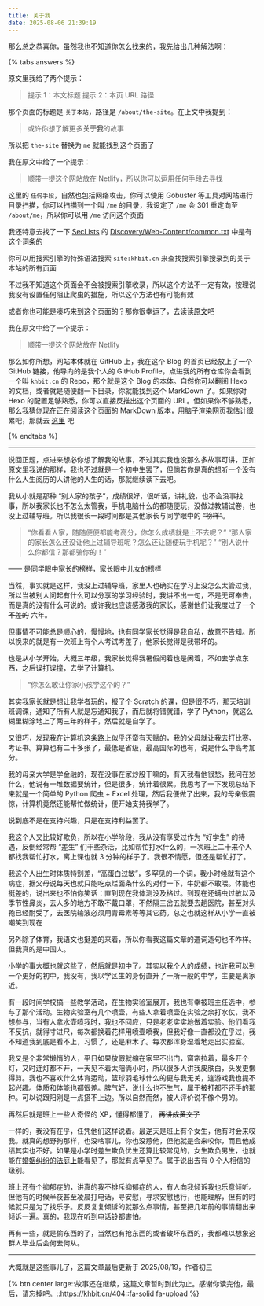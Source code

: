 ```yaml
---
title: 关于我
date: 2025-08-06 21:39:19
---
```


那么总之恭喜你，虽然我也不知道你怎么找来的，我先给出几种解法啊：

{% tabs answers %}

<!-- tab 标准解法 -->

原文里我给了两个提示：

> 提示 1：本文标题
> 提示 2：本页 URL 路径

那个页面的标题是 `关于本站`，路径是 `/about/the-site`。在上文中我提到：

> 或许你想了解更多**关于我**的故事

所以把 `the-site` 替换为 `me` 就能找到这个页面了
<!-- endtab -->

<!-- tab 目录扫描 -->

我在原文中给了一个提示：

> 顺带一提这个网站放在 Netlify，所以你可以运用任何手段去寻找

这里的 `任何手段`，自然也包括网络攻击，你可以使用 Gobuster 等工具对网站进行目录扫描，你可以扫描到一个叫 `/me` 的目录，我设定了 `/me` 会 301 重定向至 `/about/me`，所以你可以用 `/me` 访问这个页面

我还特意去找了一下 [SecLists](https://github.com/danielmiessler/SecLists) 的 [Discovery/Web-Content/common.txt](https://github.com/danielmiessler/SecLists/blob/5b366b7580b1de466c26a226c01af0349e54c9f6/Discovery/Web-Content/common.txt#L2647) 中是有这个词条的

<!-- endtab -->

<!-- tab 搜索引擎 -->

你可以用搜索引擎的特殊语法搜索 `site:khbit.cn` 来查找搜索引擎搜录到的关于本站的所有页面

不过我不知道这个页面会不会被搜索引擎收录，所以这个方法不一定有效，按理说我没有设置任何阻止爬虫的措施，所以这个方法也有可能有效

或者你也可能是凑巧来到这个页面的？那你很幸运了，去读读[原文](https://khbit.cn/about/the-site)吧

<!-- endtab -->

<!-- tab GitHub -->

我在原文中给了一个提示：

> 顺带一提这个网站放在 Netlify

那么如你所想，网站本体就在 GitHub 上，我在这个 Blog 的首页已经放上了一个 GitHub 链接，他导向的是我个人的 GitHub Profile，点进我的所有仓库你会看到一个叫 `khbit.cn` 的 Repo，那个就是这个 Blog 的本体。自然你可以翻阅 Hexo 的文档，或者就是随便翻一下目录，你就能找到这个 MarkDown 了。如果你对 Hexo 的配置足够熟悉，你可以直接反推出这个页面的 URL。但如果你不够熟悉，那么我猜你现在正在阅读这个页面的 MarkDown 版本，用脑子渲染网页我估计很累吧，那就去 [这里](https://khbit.cn/about/me) 吧

<!-- endtab -->

{% endtabs %}

---

说回正题，点进来想必你想了解我的故事，不过其实我也没那么多故事可讲，正如原文里我说的那样，我也不过就是一个初中生罢了，但倘若你是真的想听一个没有什么人生阅历的人讲他的人生的话，那就继续读下去吧。

我从小就是那种 “别人家的孩子”，成绩很好，很听话，讲礼貌，也不会没事找事，所以我家长也不怎么太管我，手机电脑什么的都随便玩，没做过教辅试卷，也没上过辅导班。所以我很长一段时间都是其他家长与同学眼中的 ~~“榜样”~~。

> “你看看人家，随随便便都能考高分，你怎么成绩就是上不去呢？”
> “那人家的家长怎么还没让他上过辅导班呢？怎么还让随便玩手机呢？”
> “别人说什么你都信？那都骗你的！”

—— 是同学眼中家长的榜样，家长眼中儿女的榜样

当然，事实就是这样，我没上过辅导班，家里人也确实在学习上没怎么太管过我，所以当被别人问起有什么可以分享的学习经验时，我讲不出一句，不是无可奉告，而是真的没有什么可说的。或许我也应该感激我的家长，感谢他们让我度过了一个 ~~不差的~~ 六年。

但事情不可能总是顺心的，慢慢地，也有同学家长觉得是我自私，故意不告知。所以换来的就是有一次班上有个人考试考差了，他家长觉得是我带坏的。

也是从小学开始，大概三年级，我家长觉得我暑假闲着也是闲着，不如去学点东西，之后误打误撞，去学了计算机。

> “你怎么敢让你家小孩学这个的？”

其实我家长就是想让我学者玩的，报了个 Scratch 的课，但是很不巧，那天培训班调课，通知了所有人就是忘通知我了，而后就将错就错，学了 Python，就这么糊里糊涂地上了两三年的样子，然后就是自学了。

又很巧，发现我在计算机这条路上似乎还蛮有天赋的，我的父母就让我去打比赛、考证书。算算也有二十多张了，最低是省级，最高国际的也有，说是什么中高考加分。

我的母亲大学是学金融的，现在没事在家炒股干嘛的，有天我看他很愁，我问在愁什么，他说有一堆数据要统计，但是很多，统计着很累。我思考了一下发现总结下来就是一个简单的 Python 爬虫 + Excel 处理，然后我便做了出来，我的母亲很震惊，计算机竟然还能帮忙做统计，便开始支持我学了。

说到底不是在支持兴趣，只是在支持利益罢了。

我这个人又比较好欺负，所以在小学阶段，我从没有享受过作为 “好学生” 的待遇，反倒经常帮 “差生” 们干些杂活，比如帮忙打水什么的，一次班上二十来个人都找我帮忙打水，离上课也就 3 分钟的样子了。我很不情愿，但还是帮忙打了。

我这个人出生时体质特别差，“高蛋白过敏”，多罕见的一个词，我小时候就有这个病症，据父母说每天也就只能吃点烂面条什么的对付一下，牛奶都不敢喂。体能也挺差的，说出来也不怕你笑话：直到现在我体测没及格过。到现在还螨虫过敏以及季节性鼻炎，去人多的地方不敢不戴口罩，不然隔三岔五就要去趟医院，甚至对头孢已经耐受了，去医院输液必须用青霉素等等其它药。总之也就这样从小学一直被嘲笑到现在

另外除了体育，我语文也挺差的来着，所以你看我这篇文章的遣词造句也不咋样。但我真的是中国人。

小学的事大概也就这些了，然后就是初中了。其实以我个人的成绩，也许我可以到一个更好的初中，我没有，我以学区生的身份直升了一所一般的中学，主要是离家近。

有一段时间学校搞一些教学活动，在生物实验室展开，我也有幸被班主任选中，参与了那个活动。生物实验室有几个喷壶，有些人拿着喷壶在实验之余打水仗，我不想参与，当有人拿水壶喷我时，我也不回应，只是老老实实地做着实验。他们看我不反抗，就得寸进尺，每次都换着花样用喷壶喷我，但我好像一直都没在乎过，我不知道我到底是看不上，习惯了，还是麻木了。每次都浑身湿着地走出实验室。

我又是个非常懒惰的人，平日如果放假就缩在家里不出门，窗帘拉着，最多开个灯，又时连灯都不开，一天见不着太阳俩小时，所以很多人讲我皮肤白，头发更懒得剪。我也不喜欢什么体育运动，篮球羽毛球什么的更与我无关，连游戏我也提不起兴趣。体质和体能也都很差。脾气好，说什么也不生气，属于被打都不还手的那种。可以说跟阳刚是一点搭不上边。所以自然而然，被人评价说不像个男的。

再然后就是班上一些人奇怪的 XP，懂得都懂了， ~~再讲成黄文了~~

一样的，我没有在乎，任凭他们这样说着。最逆天是班上有个女生，他有时会来咬我。就真的想野狗那样，也没啥事儿，你也没惹他，但他就是会来咬你，而且他成绩其实也不好。如果是小学时差生欺负优生还算比较常见的，女生欺负男生，也就能在[婚姻纠纷的法庭上](https://www.163.com/dy/article/K1040B2B0525QP85.html)能看见了，那就有点罕见了。属于说出去有 0 个人相信的级别。

班上还有个抑郁症的，讲真的我不排斥抑郁症的人，有人向我倾诉我也乐意倾听。但他有的时候半夜甚至凌晨打电话，寻安慰，寻求安慰也行，也能理解，但有的时候就只是为了找乐子。反反复复倾诉的就那么点事情，甚至把几年前的事情翻出来倾诉一遍。真的，我现在听到电话铃都害怕。

再有一些，就是偷东西的了，当然也有抢东西的或者破坏东西的，我都难以想象这群人毕业后会何去何从。

---

大概就是这些事儿了，这篇文章最后更新于 2025/08/19，作者初三

{% btn center large::故事还在继续，这篇文章暂时到此为止。感谢你读完他，最后，请忘掉吧。::https://khbit.cn/404::fa-solid fa-upload %}